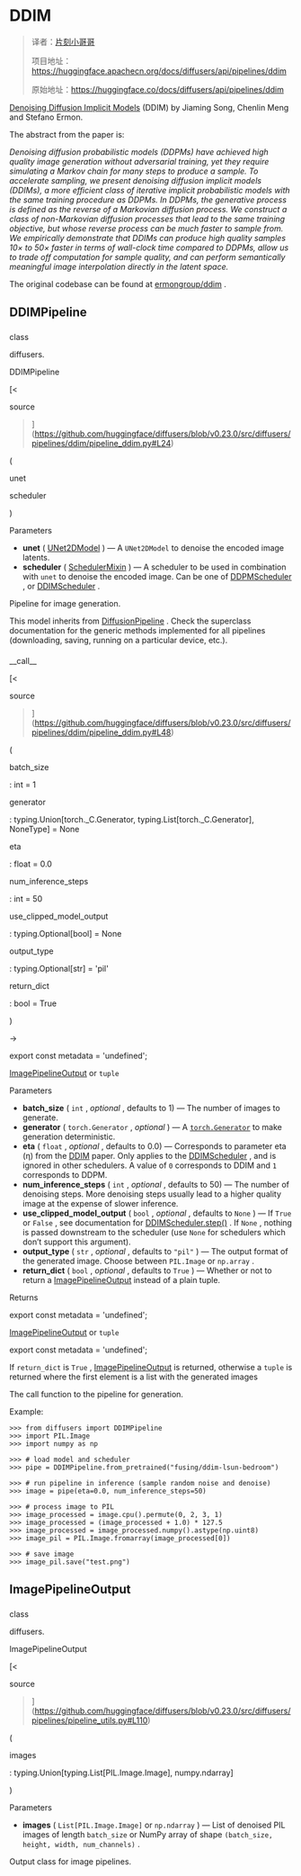 # DDIM

> 译者：[片刻小哥哥](https://github.com/jiangzhonglian)
>
> 项目地址：<https://huggingface.apachecn.org/docs/diffusers/api/pipelines/ddim>
>
> 原始地址：<https://huggingface.co/docs/diffusers/api/pipelines/ddim>



[Denoising Diffusion Implicit Models](https://huggingface.co/papers/2010.02502) 
 (DDIM) by Jiaming Song, Chenlin Meng and Stefano Ermon.
 



 The abstract from the paper is:
 



*Denoising diffusion probabilistic models (DDPMs) have achieved high quality image generation without adversarial training, yet they require simulating a Markov chain for many steps to produce a sample. To accelerate sampling, we present denoising diffusion implicit models (DDIMs), a more efficient class of iterative implicit probabilistic models with the same training procedure as DDPMs. In DDPMs, the generative process is defined as the reverse of a Markovian diffusion process. We construct a class of non-Markovian diffusion processes that lead to the same training objective, but whose reverse process can be much faster to sample from. We empirically demonstrate that DDIMs can produce high quality samples 10× to 50× faster in terms of wall-clock time compared to DDPMs, allow us to trade off computation for sample quality, and can perform semantically meaningful image interpolation directly in the latent space.* 




 The original codebase can be found at
 [ermongroup/ddim](https://github.com/ermongroup/ddim) 
.
 


## DDIMPipeline




### 




 class
 

 diffusers.
 

 DDIMPipeline




[<
 

 source
 

 >](https://github.com/huggingface/diffusers/blob/v0.23.0/src/diffusers/pipelines/ddim/pipeline_ddim.py#L24)



 (
 


 unet
 


 scheduler
 




 )
 


 Parameters
 




* **unet** 
 (
 [UNet2DModel](/docs/diffusers/v0.23.0/en/api/models/unet2d#diffusers.UNet2DModel) 
 ) —
A
 `UNet2DModel` 
 to denoise the encoded image latents.
* **scheduler** 
 (
 [SchedulerMixin](/docs/diffusers/v0.23.0/en/api/schedulers/overview#diffusers.SchedulerMixin) 
 ) —
A scheduler to be used in combination with
 `unet` 
 to denoise the encoded image. Can be one of
 [DDPMScheduler](/docs/diffusers/v0.23.0/en/api/schedulers/ddpm#diffusers.DDPMScheduler) 
 , or
 [DDIMScheduler](/docs/diffusers/v0.23.0/en/api/schedulers/ddim#diffusers.DDIMScheduler) 
.


 Pipeline for image generation.
 



 This model inherits from
 [DiffusionPipeline](/docs/diffusers/v0.23.0/en/api/pipelines/overview#diffusers.DiffusionPipeline) 
. Check the superclass documentation for the generic methods
implemented for all pipelines (downloading, saving, running on a particular device, etc.).
 



#### 




 \_\_call\_\_




[<
 

 source
 

 >](https://github.com/huggingface/diffusers/blob/v0.23.0/src/diffusers/pipelines/ddim/pipeline_ddim.py#L48)



 (
 


 batch\_size
 
 : int = 1
 




 generator
 
 : typing.Union[torch.\_C.Generator, typing.List[torch.\_C.Generator], NoneType] = None
 




 eta
 
 : float = 0.0
 




 num\_inference\_steps
 
 : int = 50
 




 use\_clipped\_model\_output
 
 : typing.Optional[bool] = None
 




 output\_type
 
 : typing.Optional[str] = 'pil'
 




 return\_dict
 
 : bool = True
 



 )
 

 →
 



 export const metadata = 'undefined';
 

[ImagePipelineOutput](/docs/diffusers/v0.23.0/en/api/pipelines/ddim#diffusers.ImagePipelineOutput) 
 or
 `tuple` 


 Parameters
 




* **batch\_size** 
 (
 `int` 
 ,
 *optional* 
 , defaults to 1) —
The number of images to generate.
* **generator** 
 (
 `torch.Generator` 
 ,
 *optional* 
 ) —
A
 [`torch.Generator`](https://pytorch.org/docs/stable/generated/torch.Generator.html)
 to make
generation deterministic.
* **eta** 
 (
 `float` 
 ,
 *optional* 
 , defaults to 0.0) —
Corresponds to parameter eta (η) from the
 [DDIM](https://arxiv.org/abs/2010.02502) 
 paper. Only applies
to the
 [DDIMScheduler](/docs/diffusers/v0.23.0/en/api/schedulers/ddim#diffusers.DDIMScheduler) 
 , and is ignored in other schedulers. A value of
 `0` 
 corresponds to
DDIM and
 `1` 
 corresponds to DDPM.
* **num\_inference\_steps** 
 (
 `int` 
 ,
 *optional* 
 , defaults to 50) —
The number of denoising steps. More denoising steps usually lead to a higher quality image at the
expense of slower inference.
* **use\_clipped\_model\_output** 
 (
 `bool` 
 ,
 *optional* 
 , defaults to
 `None` 
 ) —
If
 `True` 
 or
 `False` 
 , see documentation for
 [DDIMScheduler.step()](/docs/diffusers/v0.23.0/en/api/schedulers/ddim#diffusers.DDIMScheduler.step) 
. If
 `None` 
 , nothing is passed
downstream to the scheduler (use
 `None` 
 for schedulers which don’t support this argument).
* **output\_type** 
 (
 `str` 
 ,
 *optional* 
 , defaults to
 `"pil"` 
 ) —
The output format of the generated image. Choose between
 `PIL.Image` 
 or
 `np.array` 
.
* **return\_dict** 
 (
 `bool` 
 ,
 *optional* 
 , defaults to
 `True` 
 ) —
Whether or not to return a
 [ImagePipelineOutput](/docs/diffusers/v0.23.0/en/api/pipelines/ddim#diffusers.ImagePipelineOutput) 
 instead of a plain tuple.




 Returns
 




 export const metadata = 'undefined';
 

[ImagePipelineOutput](/docs/diffusers/v0.23.0/en/api/pipelines/ddim#diffusers.ImagePipelineOutput) 
 or
 `tuple` 




 export const metadata = 'undefined';
 




 If
 `return_dict` 
 is
 `True` 
 ,
 [ImagePipelineOutput](/docs/diffusers/v0.23.0/en/api/pipelines/ddim#diffusers.ImagePipelineOutput) 
 is returned, otherwise a
 `tuple` 
 is
returned where the first element is a list with the generated images
 



 The call function to the pipeline for generation.
 


 Example:
 



```
>>> from diffusers import DDIMPipeline
>>> import PIL.Image
>>> import numpy as np

>>> # load model and scheduler
>>> pipe = DDIMPipeline.from_pretrained("fusing/ddim-lsun-bedroom")

>>> # run pipeline in inference (sample random noise and denoise)
>>> image = pipe(eta=0.0, num_inference_steps=50)

>>> # process image to PIL
>>> image_processed = image.cpu().permute(0, 2, 3, 1)
>>> image_processed = (image_processed + 1.0) * 127.5
>>> image_processed = image_processed.numpy().astype(np.uint8)
>>> image_pil = PIL.Image.fromarray(image_processed[0])

>>> # save image
>>> image_pil.save("test.png")
```


## ImagePipelineOutput




### 




 class
 

 diffusers.
 

 ImagePipelineOutput




[<
 

 source
 

 >](https://github.com/huggingface/diffusers/blob/v0.23.0/src/diffusers/pipelines/pipeline_utils.py#L110)



 (
 


 images
 
 : typing.Union[typing.List[PIL.Image.Image], numpy.ndarray]
 



 )
 


 Parameters
 




* **images** 
 (
 `List[PIL.Image.Image]` 
 or
 `np.ndarray` 
 ) —
List of denoised PIL images of length
 `batch_size` 
 or NumPy array of shape
 `(batch_size, height, width, num_channels)` 
.


 Output class for image pipelines.